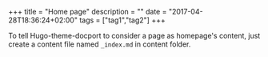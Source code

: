 +++
title = "Home page"
description = ""
date = "2017-04-28T18:36:24+02:00"
tags = ["tag1","tag2"]
+++

To tell Hugo-theme-docport to consider a page as homepage's content, just create a content file named `_index.md` in content folder.
